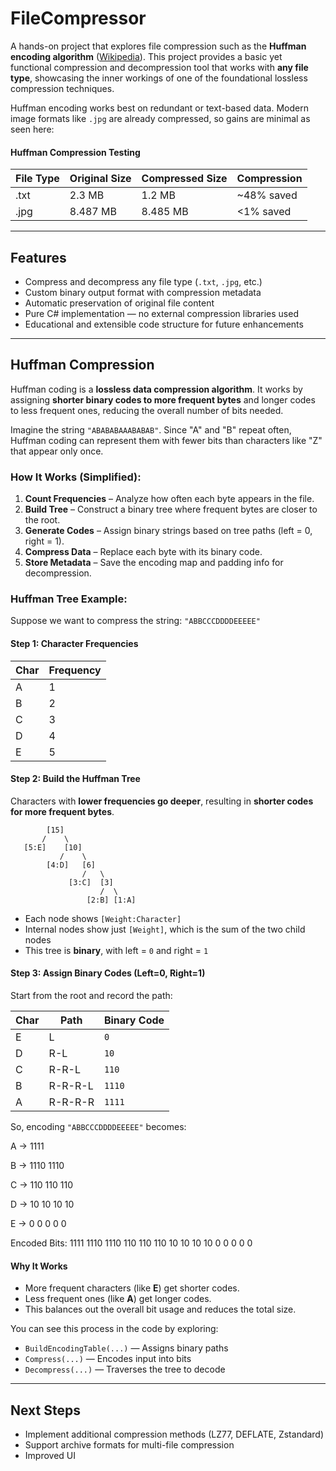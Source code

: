 # FileCompressor

A hands-on project that explores file compression such as the **Huffman encoding algorithm** ([Wikipedia](https://en.wikipedia.org/wiki/Huffman_coding)). This project provides a basic yet functional compression and decompression tool that works with **any file type**, showcasing the inner workings of one of the foundational lossless compression techniques.

Huffman encoding works best on redundant or text-based data. Modern image formats like `.jpg` are already compressed, so gains are minimal as seen here:

#### Huffman Compression Testing

| File Type | Original Size | Compressed Size | Compression | 
|-----------|---------------|-----------------|-------------|
| .txt      | 2.3 MB        | 1.2 MB          | ~48% saved  | 
| .jpg      | 8.487 MB      | 8.485 MB        | <1% saved   | 


---

## Features

- Compress and decompress any file type (`.txt`, `.jpg`, etc.)
- Custom binary output format with compression metadata
- Automatic preservation of original file content
- Pure C# implementation — no external compression libraries used
- Educational and extensible code structure for future enhancements

---

## Huffman Compression

Huffman coding is a **lossless data compression algorithm**. It works by assigning **shorter binary codes to more frequent bytes** and longer codes to less frequent ones, reducing the overall number of bits needed.

Imagine the string `"ABABABAAABABAB"`. Since "A" and "B" repeat often, Huffman coding can represent them with fewer bits than characters like "Z" that appear only once.

### How It Works (Simplified):

1. **Count Frequencies** – Analyze how often each byte appears in the file.
2. **Build Tree** – Construct a binary tree where frequent bytes are closer to the root.
3. **Generate Codes** – Assign binary strings based on tree paths (left = 0, right = 1).
4. **Compress Data** – Replace each byte with its binary code.
5. **Store Metadata** – Save the encoding map and padding info for decompression.

### Huffman Tree Example:

Suppose we want to compress the string: `"ABBCCCDDDDEEEEE"`

#### Step 1: Character Frequencies

| Char | Frequency |
|------|-----------|
| A    | 1         |
| B    | 2         |
| C    | 3         |
| D    | 4         |
| E    | 5         |


#### Step 2: Build the Huffman Tree

Characters with **lower frequencies go deeper**, resulting in **shorter codes for more frequent bytes**.

            [15]
           /    \
       [5:E]    [10]
               /    \
            [4:D]   [6]
                    /   \
                 [3:C]  [3]
                        /  \
                     [2:B] [1:A]

- Each node shows `[Weight:Character]`
- Internal nodes show just `[Weight]`, which is the sum of the two child nodes
- This tree is **binary**, with left = `0` and right = `1`


#### Step 3: Assign Binary Codes (Left=0, Right=1)

Start from the root and record the path:

| Char | Path   | Binary Code |
|------|--------|-------------|
| E    | L      | `0`         |
| D    | R-L    | `10`        |
| C    | R-R-L  | `110`       |
| B    | R-R-R-L| `1110`      |
| A    | R-R-R-R| `1111`      |

So, encoding `"ABBCCCDDDDEEEEE"` becomes:

A -> 1111 

B -> 1110 1110 

C -> 110 110 110 

D -> 10 10 10 10 

E -> 0 0 0 0 0

Encoded Bits: 1111 1110 1110 110 110 110 10 10 10 10 0 0 0 0 0

#### Why It Works

- More frequent characters (like **E**) get shorter codes.
- Less frequent ones (like **A**) get longer codes.
- This balances out the overall bit usage and reduces the total size.

You can see this process in the code by exploring:
- `BuildEncodingTable(...)` — Assigns binary paths
- `Compress(...)` — Encodes input into bits
- `Decompress(...)` — Traverses the tree to decode

---

## Next Steps
- Implement additional compression methods (LZ77, DEFLATE, Zstandard)
- Support archive formats for multi-file compression
- Improved UI
